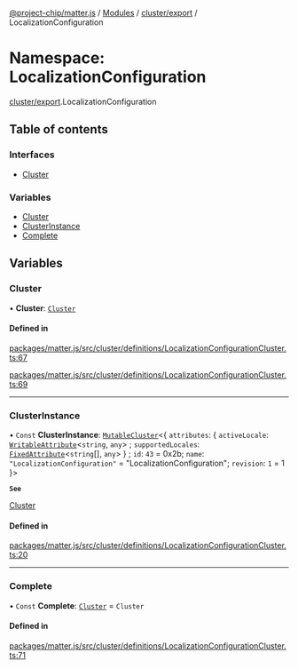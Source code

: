 [@project-chip/matter.js](../README.md) / [Modules](../modules.md) / [cluster/export](cluster_export.md) / LocalizationConfiguration

# Namespace: LocalizationConfiguration

[cluster/export](cluster_export.md).LocalizationConfiguration

## Table of contents

### Interfaces

- [Cluster](../interfaces/cluster_export.LocalizationConfiguration.Cluster.md)

### Variables

- [Cluster](cluster_export.LocalizationConfiguration.md#cluster)
- [ClusterInstance](cluster_export.LocalizationConfiguration.md#clusterinstance)
- [Complete](cluster_export.LocalizationConfiguration.md#complete)

## Variables

### Cluster

• **Cluster**: [`Cluster`](../interfaces/cluster_export.LocalizationConfiguration.Cluster.md)

#### Defined in

[packages/matter.js/src/cluster/definitions/LocalizationConfigurationCluster.ts:67](https://github.com/project-chip/matter.js/blob/904d0c9b952b91f28a21803759c5e5c66ee4d272/packages/matter.js/src/cluster/definitions/LocalizationConfigurationCluster.ts#L67)

[packages/matter.js/src/cluster/definitions/LocalizationConfigurationCluster.ts:69](https://github.com/project-chip/matter.js/blob/904d0c9b952b91f28a21803759c5e5c66ee4d272/packages/matter.js/src/cluster/definitions/LocalizationConfigurationCluster.ts#L69)

___

### ClusterInstance

• `Const` **ClusterInstance**: [`MutableCluster`](../interfaces/cluster_export.MutableCluster-1.md)\<\{ `attributes`: \{ `activeLocale`: [`WritableAttribute`](../interfaces/cluster_export.WritableAttribute.md)\<`string`, `any`\> ; `supportedLocales`: [`FixedAttribute`](../interfaces/cluster_export.FixedAttribute.md)\<`string`[], `any`\>  } ; `id`: ``43`` = 0x2b; `name`: ``"LocalizationConfiguration"`` = "LocalizationConfiguration"; `revision`: ``1`` = 1 }\>

**`See`**

[Cluster](cluster_export.LocalizationConfiguration.md#cluster)

#### Defined in

[packages/matter.js/src/cluster/definitions/LocalizationConfigurationCluster.ts:20](https://github.com/project-chip/matter.js/blob/904d0c9b952b91f28a21803759c5e5c66ee4d272/packages/matter.js/src/cluster/definitions/LocalizationConfigurationCluster.ts#L20)

___

### Complete

• `Const` **Complete**: [`Cluster`](../interfaces/cluster_export.LocalizationConfiguration.Cluster.md) = `Cluster`

#### Defined in

[packages/matter.js/src/cluster/definitions/LocalizationConfigurationCluster.ts:71](https://github.com/project-chip/matter.js/blob/904d0c9b952b91f28a21803759c5e5c66ee4d272/packages/matter.js/src/cluster/definitions/LocalizationConfigurationCluster.ts#L71)
